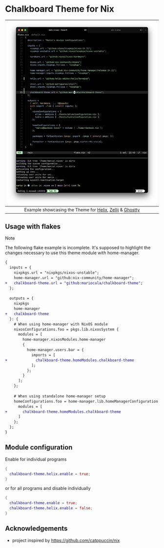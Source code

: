 # Chalkboard Theme for Nix


| ![Screenshot](screenshot.png) |
|:--:|
| Example showcasing the Theme for [Helix](https://github.com/helix-editor/helix), [Zellij](https://github.com/zellij-org/zellij) & [Ghostty](https://github.com/ghostty-org/ghostty) |


## Usage with flakes

> [!NOTE]  
> The following flake example is incomplete. It's supposed to highlight the changes
> necessary to use this theme module with home-manager.

```diff
{
  inputs = {
    nixpkgs.url = "nixpkgs/nixos-unstable";
    home-manager.url = "github:nix-community/home-manager";
+   chalkboard-theme.url = "github:mariocala/chalkboard-theme";
  };

  outputs = {
    nixpkgs
    home-manager
+   chalkboard-theme
  }: {
    # When using home-manager with NixOS module
    nixosConfigurations.foo = pkgs.lib.nixosSystem {
      modules = [
        home-manager.nixosModules.home-manager
        {
          home-manager.users.bar = {
            imports = [
+             chalkboard-theme.homeModules.chalkboard-theme
            ];
          };
        }
      ];
    };

    # When using standalone home-manager setup
    homeConfigurations.foo = home-manager.lib.homeManagerConfiguration {
      modules = [
+       chalkboard-theme.homeModules.chalkboard-theme
      ]
    };
  };
}
```

## Module configuration

Enable for individual programs

```nix
{
  chalkboard-theme.helix.enable = true;
}
```

or for all programs and disable individually

```nix
{
  chalkboard-theme.enable = true;
  chalkboard-theme.helix.enable = false;
}
```

## Acknowledgements

- project inspired by https://github.com/catppuccin/nix
